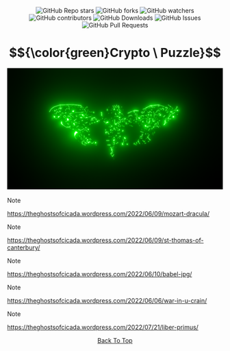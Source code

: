 <a id="top"></a>

<p align="center">
  <img src="https://img.shields.io/github/stars/BHQST/3301" alt="GitHub Repo stars">
  <img src="https://img.shields.io/github/forks/BHQST/3301" alt="GitHub forks">
  <img src="https://img.shields.io/github/watchers/BHQST/3301" alt="GitHub watchers">
  <img src="https://img.shields.io/github/contributors-anon/BHQST/3301" alt="GitHub contributors">
  <img src="https://img.shields.io/github/downloads/BHQST/3301/total" alt="GitHub Downloads">
  <img src="https://img.shields.io/github/issues/BHQST/3301" alt="GitHub Issues">
  <img src="https://img.shields.io/github/issues-pr/BHQST/3301" alt="GitHub Pull Requests">
</p>

<h1 id="centered-header" align="center">$${\color{green}Crypto \ Puzzle}$$</h1>

![Logo](Logo.png)

> [!NOTE]
> https://theghostsofcicada.wordpress.com/2022/06/09/mozart-dracula/

> [!NOTE]
> https://theghostsofcicada.wordpress.com/2022/06/09/st-thomas-of-canterbury/

> [!NOTE]
> https://theghostsofcicada.wordpress.com/2022/06/10/babel-jpg/

> [!NOTE]
> https://theghostsofcicada.wordpress.com/2022/06/06/war-in-u-crain/

> [!NOTE]
> https://theghostsofcicada.wordpress.com/2022/07/21/liber-primus/


<p align="center">
  <a href="#top">Back To Top</a>
</p>
